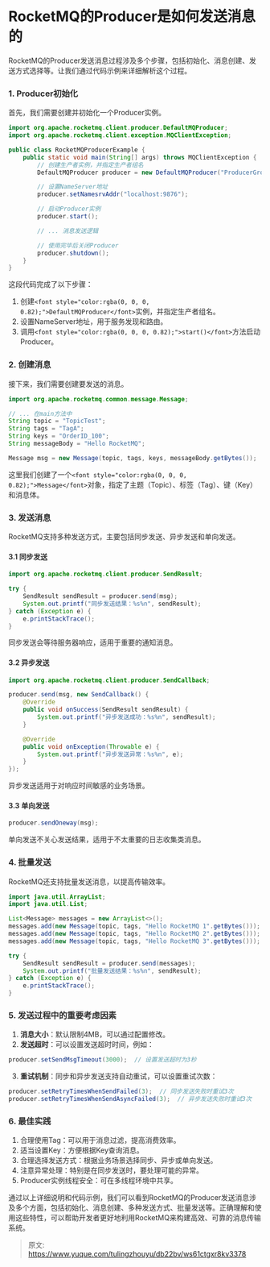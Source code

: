# RocketMQ的Producer是如何发送消息的

<font style="color:rgba(0, 0, 0, 0.82);">RocketMQ的Producer发送消息过程涉及多个步骤，包括初始化、消息创建、发送方式选择等。让我们通过代码示例来详细解析这个过程。</font>

### <font style="color:rgba(0, 0, 0, 0.82);">1. Producer初始化</font>
<font style="color:rgba(0, 0, 0, 0.82);">首先，我们需要创建并初始化一个Producer实例。</font>

```java
import org.apache.rocketmq.client.producer.DefaultMQProducer;  
import org.apache.rocketmq.client.exception.MQClientException;  

public class RocketMQProducerExample {  
    public static void main(String[] args) throws MQClientException {  
        // 创建生产者实例，并指定生产者组名  
        DefaultMQProducer producer = new DefaultMQProducer("ProducerGroupName");  

        // 设置NameServer地址  
        producer.setNamesrvAddr("localhost:9876");  

        // 启动Producer实例  
        producer.start();  

        // ... 消息发送逻辑  

        // 使用完毕后关闭Producer  
        producer.shutdown();  
    }  
}
```

<font style="color:rgba(0, 0, 0, 0.82);">这段代码完成了以下步骤：</font>

1. <font style="color:rgba(0, 0, 0, 0.82);">创建</font>`<font style="color:rgba(0, 0, 0, 0.82);">DefaultMQProducer</font>`<font style="color:rgba(0, 0, 0, 0.82);">实例，并指定生产者组名。</font>
2. <font style="color:rgba(0, 0, 0, 0.82);">设置NameServer地址，用于服务发现和路由。</font>
3. <font style="color:rgba(0, 0, 0, 0.82);">调用</font>`<font style="color:rgba(0, 0, 0, 0.82);">start()</font>`<font style="color:rgba(0, 0, 0, 0.82);">方法启动Producer。</font>

### <font style="color:rgba(0, 0, 0, 0.82);">2. 创建消息</font>
<font style="color:rgba(0, 0, 0, 0.82);">接下来，我们需要创建要发送的消息。</font>

```java
import org.apache.rocketmq.common.message.Message;  

// ... 在main方法中  
String topic = "TopicTest";  
String tags = "TagA";  
String keys = "OrderID_100";  
String messageBody = "Hello RocketMQ";  

Message msg = new Message(topic, tags, keys, messageBody.getBytes());
```

<font style="color:rgba(0, 0, 0, 0.82);">这里我们创建了一个</font>`<font style="color:rgba(0, 0, 0, 0.82);">Message</font>`<font style="color:rgba(0, 0, 0, 0.82);">对象，指定了主题（Topic）、标签（Tag）、键（Key）和消息体。</font>

### <font style="color:rgba(0, 0, 0, 0.82);">3. 发送消息</font>
<font style="color:rgba(0, 0, 0, 0.82);">RocketMQ支持多种发送方式，主要包括同步发送、异步发送和单向发送。</font>

#### <font style="color:rgba(0, 0, 0, 0.82);">3.1 同步发送</font>
```java
import org.apache.rocketmq.client.producer.SendResult;  

try {  
    SendResult sendResult = producer.send(msg);  
    System.out.printf("同步发送结果：%s%n", sendResult);  
} catch (Exception e) {  
    e.printStackTrace();  
}
```

<font style="color:rgba(0, 0, 0, 0.82);">同步发送会等待服务器响应，适用于重要的通知消息。</font>

#### <font style="color:rgba(0, 0, 0, 0.82);">3.2 异步发送</font>
```java
import org.apache.rocketmq.client.producer.SendCallback;  

producer.send(msg, new SendCallback() {  
    @Override  
    public void onSuccess(SendResult sendResult) {  
        System.out.printf("异步发送成功：%s%n", sendResult);  
    }  

    @Override  
    public void onException(Throwable e) {  
        System.out.printf("异步发送异常：%s%n", e);  
    }  
});
```

<font style="color:rgba(0, 0, 0, 0.82);">异步发送适用于对响应时间敏感的业务场景。</font>

#### <font style="color:rgba(0, 0, 0, 0.82);">3.3 单向发送</font>
```java
producer.sendOneway(msg);
```

<font style="color:rgba(0, 0, 0, 0.82);">单向发送不关心发送结果，适用于不太重要的日志收集类消息。</font>

### <font style="color:rgba(0, 0, 0, 0.82);">4. 批量发送</font>
<font style="color:rgba(0, 0, 0, 0.82);">RocketMQ还支持批量发送消息，以提高传输效率。</font>

```java
import java.util.ArrayList;  
import java.util.List;  

List<Message> messages = new ArrayList<>();  
messages.add(new Message(topic, tags, "Hello RocketMQ 1".getBytes()));  
messages.add(new Message(topic, tags, "Hello RocketMQ 2".getBytes()));  
messages.add(new Message(topic, tags, "Hello RocketMQ 3".getBytes()));  

try {  
    SendResult sendResult = producer.send(messages);  
    System.out.printf("批量发送结果：%s%n", sendResult);  
} catch (Exception e) {  
    e.printStackTrace();  
}
```

### <font style="color:rgba(0, 0, 0, 0.82);">5. 发送过程中的重要考虑因素</font>
1. **<font style="color:rgba(0, 0, 0, 0.82);">消息大小</font>**<font style="color:rgba(0, 0, 0, 0.82);">：默认限制4MB，可以通过配置修改。</font>
2. **<font style="color:rgba(0, 0, 0, 0.82);">发送超时</font>**<font style="color:rgba(0, 0, 0, 0.82);">：可以设置发送超时时间，例如：</font>

```java
producer.setSendMsgTimeout(3000);  // 设置发送超时为3秒
```

3. **<font style="color:rgba(0, 0, 0, 0.82);">重试机制</font>**<font style="color:rgba(0, 0, 0, 0.82);">：同步和异步发送支持自动重试，可以设置重试次数：</font>

```java
producer.setRetryTimesWhenSendFailed(3);  // 同步发送失败时重试3次  
producer.setRetryTimesWhenSendAsyncFailed(3);  // 异步发送失败时重试3次
```

### <font style="color:rgba(0, 0, 0, 0.82);">6. 最佳实践</font>
1. <font style="color:rgba(0, 0, 0, 0.82);">合理使用Tag：可以用于消息过滤，提高消费效率。</font>
2. <font style="color:rgba(0, 0, 0, 0.82);">适当设置Key：方便根据Key查询消息。</font>
3. <font style="color:rgba(0, 0, 0, 0.82);">合理选择发送方式：根据业务场景选择同步、异步或单向发送。</font>
4. <font style="color:rgba(0, 0, 0, 0.82);">注意异常处理：特别是在同步发送时，要处理可能的异常。</font>
5. <font style="color:rgba(0, 0, 0, 0.82);">Producer实例线程安全：可在多线程环境中共享。</font>

<font style="color:rgba(0, 0, 0, 0.82);">通过以上详细说明和代码示例，我们可以看到RocketMQ的Producer发送消息涉及多个方面，包括初始化、消息创建、多种发送方式、批量发送等。正确理解和使用这些特性，可以帮助开发者更好地利用RocketMQ来构建高效、可靠的消息传输系统。</font>



> 原文: <https://www.yuque.com/tulingzhouyu/db22bv/ws61ctgxr8kv3378>